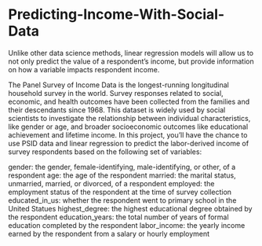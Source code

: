 # Predicting-Income-With-Social-Data
Unlike other data science methods, linear regression models will allow us to not only predict the value of a respondent’s income, but provide information on how a variable impacts respondent income.

The Panel Survey of Income Data is the longest-running longitudinal household survey in the world. Survey responses related to social, economic, and health outcomes have been collected from the families and their descendants since 1968. This dataset is widely used by social scientists to investigate the relationship between individual characteristics, like gender or age, and broader socioeconomic outcomes like educational achievement and lifetime income. In this project, you’ll have the chance to use PSID data and linear regression to predict the labor-derived income of survey respondents based on the following set of variables:

gender: the gender, female-identifying, male-identifying, or other, of a respondent
age: the age of the respondent
married: the marital status, unmarried, married, or divorced, of a respondent
employed: the employment status of the respondent at the time of survey collection
educated_in_us: whether the respondent went to primary school in the United Statues
highest_degree: the highest educational degree obtained by the respondent
education_years: the total number of years of formal education completed by the respondent
labor_income: the yearly income earned by the respondent from a salary or hourly employment
